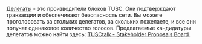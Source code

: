 [Делегаты](introduction/witness) - это производители блоков TUSC. Они подтверждают транзакции и обеспечивают безопасность сети. Вы можете проголосовать за стольких делегатов, за скольких пожелаете, и все они получат одинаковое количество голосов. Предлагаемые кандидатуры делегатов можно найти здесь: [TUSCtalk - Stakeholder Proposals Board](https://tusctalk.org/index.php/board,75.0.html).